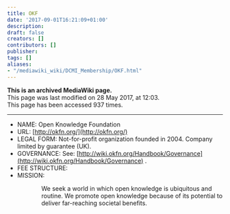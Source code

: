 ```yaml
---
title: OKF
date: '2017-09-01T16:21:09+01:00'
description: 
draft: false
creators: []
contributors: []
publisher: 
tags: []
aliases:
- "/mediawiki_wiki/DCMI_Membership/OKF.html"
---
```


 **This is an archived MediaWiki page.**  
This page was last modified on 28 May 2017, at 12:03.  
This page has been accessed 937 times.

* * *

- NAME: Open Knowledge Foundation
- URL: [http://okfn.org/](http://okfn.org/)
- LEGAL FORM: Not-for-profit organization founded in 2004. Company limited by guarantee (UK).
- GOVERNANCE: See: [http://wiki.okfn.org/Handbook/Governance](http://wiki.okfn.org/Handbook/Governance) . 
- FEE STRUCTURE:
- MISSION:
<dl><dd>
<dl><dd> We seek a world in which open knowledge is ubiquitous and routine. We promote open knowledge because of its potential to deliver far-reaching societal benefits.
</dd></dl>

</dd></dl>

